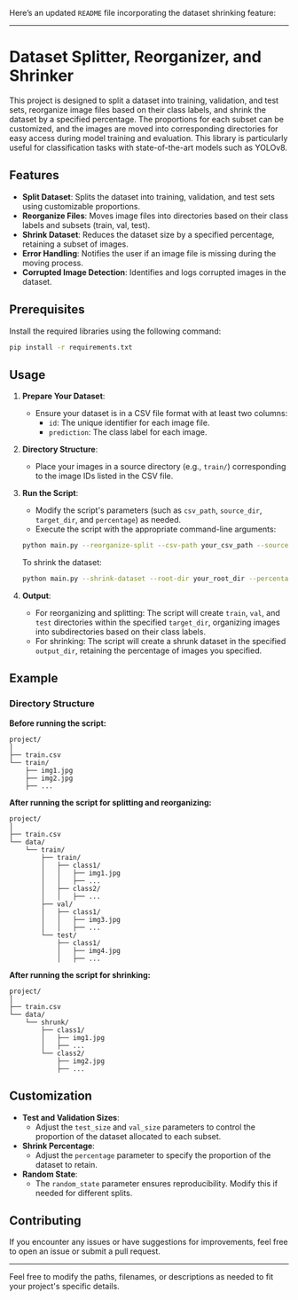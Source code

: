 Here’s an updated `README` file incorporating the dataset shrinking feature:

---

# Dataset Splitter, Reorganizer, and Shrinker

This project is designed to split a dataset into training, validation, and test sets, reorganize image files based on their class labels, and shrink the dataset by a specified percentage. The proportions for each subset can be customized, and the images are moved into corresponding directories for easy access during model training and evaluation. This library is particularly useful for classification tasks with state-of-the-art models such as YOLOv8.

## Features

- **Split Dataset**: Splits the dataset into training, validation, and test sets using customizable proportions.
- **Reorganize Files**: Moves image files into directories based on their class labels and subsets (train, val, test).
- **Shrink Dataset**: Reduces the dataset size by a specified percentage, retaining a subset of images.
- **Error Handling**: Notifies the user if an image file is missing during the moving process.
- **Corrupted Image Detection**: Identifies and logs corrupted images in the dataset.

## Prerequisites

Install the required libraries using the following command:

```bash
pip install -r requirements.txt
```

## Usage

1. **Prepare Your Dataset**:
    - Ensure your dataset is in a CSV file format with at least two columns:
        - `id`: The unique identifier for each image file.
        - `prediction`: The class label for each image.

2. **Directory Structure**:
    - Place your images in a source directory (e.g., `train/`) corresponding to the image IDs listed in the CSV file.

3. **Run the Script**:
    - Modify the script's parameters (such as `csv_path`, `source_dir`, `target_dir`, and `percentage`) as needed.
    - Execute the script with the appropriate command-line arguments:

    ```bash
    python main.py --reorganize-split --csv-path your_csv_path --source-dir your_source_dir --target-dir your_target_dir --test-size 0.2 --val-size 0.1
    ```

    To shrink the dataset:

    ```bash
    python main.py --shrink-dataset --root-dir your_root_dir --percentage 50.0 --output-dir your_output_dir
    ```

4. **Output**:
    - For reorganizing and splitting: The script will create `train`, `val`, and `test` directories within the specified `target_dir`, organizing images into subdirectories based on their class labels.
    - For shrinking: The script will create a shrunk dataset in the specified `output_dir`, retaining the percentage of images you specified.

## Example

### Directory Structure

**Before running the script:**

```
project/
│
├── train.csv
└── train/
    ├── img1.jpg
    ├── img2.jpg
    ├── ...
```

**After running the script for splitting and reorganizing:**

```
project/
│
├── train.csv
└── data/
    └── train/
        ├── train/
        │   ├── class1/
        │   │   ├── img1.jpg
        │   │   ├── ...
        │   ├── class2/
        │   │   ├── ...
        ├── val/
        │   ├── class1/
        │   │   ├── img3.jpg
        │   │   ├── ...
        └── test/
            ├── class1/
            │   ├── img4.jpg
            │   ├── ...
```

**After running the script for shrinking:**

```
project/
│
├── train.csv
└── data/
    └── shrunk/
        ├── class1/
        │   ├── img1.jpg
        │   ├── ...
        └── class2/
            ├── img2.jpg
            ├── ...
```

## Customization

- **Test and Validation Sizes**:
    - Adjust the `test_size` and `val_size` parameters to control the proportion of the dataset allocated to each subset.
- **Shrink Percentage**:
    - Adjust the `percentage` parameter to specify the proportion of the dataset to retain.
- **Random State**:
    - The `random_state` parameter ensures reproducibility. Modify this if needed for different splits.

## Contributing

If you encounter any issues or have suggestions for improvements, feel free to open an issue or submit a pull request.

---

Feel free to modify the paths, filenames, or descriptions as needed to fit your project's specific details.

